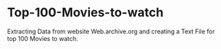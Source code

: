 # Top-100-Movies-to-watch
Extracting Data from website Web.archive.org and creating a Text File  for top 100 Movies to watch.
